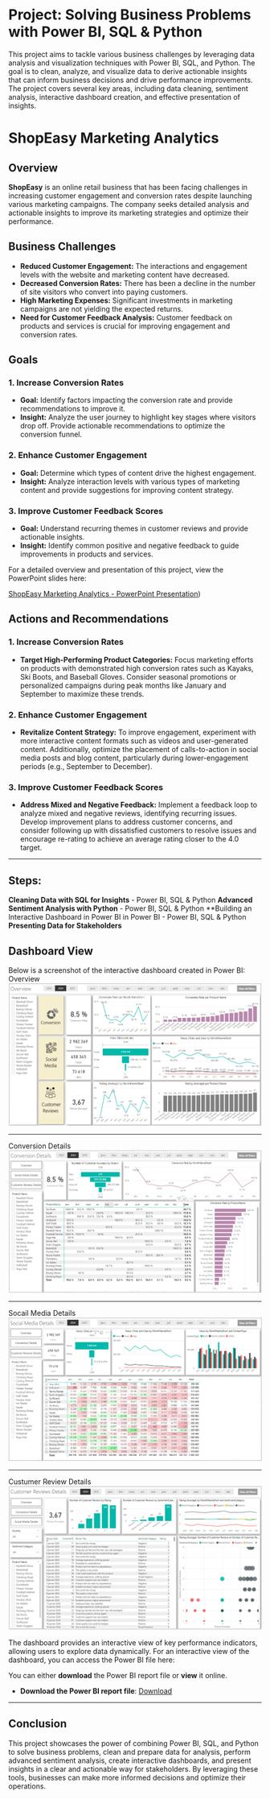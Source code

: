 # Project: Solving Business Problems with Power BI, SQL & Python

This project aims to tackle various business challenges by leveraging data analysis and visualization techniques with Power BI, SQL, and Python. The goal is to clean, analyze, and visualize data to derive actionable insights that can inform business decisions and drive performance improvements. The project covers several key areas, including data cleaning, sentiment analysis, interactive dashboard creation, and effective presentation of insights.

# ShopEasy Marketing Analytics

## Overview

**ShopEasy** is an online retail business that has been facing challenges in increasing customer engagement and conversion rates despite launching various marketing campaigns. The company seeks detailed analysis and actionable insights to improve its marketing strategies and optimize their performance.

## Business Challenges

- **Reduced Customer Engagement:** The interactions and engagement levels with the website and marketing content have decreased.
- **Decreased Conversion Rates:** There has been a decline in the number of site visitors who convert into paying customers.
- **High Marketing Expenses:** Significant investments in marketing campaigns are not yielding the expected returns.
- **Need for Customer Feedback Analysis:** Customer feedback on products and services is crucial for improving engagement and conversion rates.

## Goals

### 1. **Increase Conversion Rates**
- **Goal:** Identify factors impacting the conversion rate and provide recommendations to improve it.
- **Insight:** Analyze the user journey to highlight key stages where visitors drop off. Provide actionable recommendations to optimize the conversion funnel.

### 2. **Enhance Customer Engagement**
- **Goal:** Determine which types of content drive the highest engagement.
- **Insight:** Analyze interaction levels with various types of marketing content and provide suggestions for improving content strategy.

### 3. **Improve Customer Feedback Scores**
- **Goal:** Understand recurring themes in customer reviews and provide actionable insights.
- **Insight:** Identify common positive and negative feedback to guide improvements in products and services.
  
For a detailed overview and presentation of this project, view the PowerPoint slides here:

[ShopEasy Marketing Analytics - PowerPoint Presentation](./Marketing%20Analytics%20Business%20Case.pptx))

## Actions and Recommendations

### **1. Increase Conversion Rates**
- **Target High-Performing Product Categories:** Focus marketing efforts on products with demonstrated high conversion rates such as Kayaks, Ski Boots, and Baseball Gloves. Consider seasonal promotions or personalized campaigns during peak months like January and September to maximize these trends.

### **2. Enhance Customer Engagement**
- **Revitalize Content Strategy:** To improve engagement, experiment with more interactive content formats such as videos and user-generated content. Additionally, optimize the placement of calls-to-action in social media posts and blog content, particularly during lower-engagement periods (e.g., September to December).

### **3. Improve Customer Feedback Scores**
- **Address Mixed and Negative Feedback:** Implement a feedback loop to analyze mixed and negative reviews, identifying recurring issues. Develop improvement plans to address customer concerns, and consider following up with dissatisfied customers to resolve issues and encourage re-rating to achieve an average rating closer to the 4.0 target.
  
---
## Steps:

**Cleaning Data with SQL for Insights** - Power BI, SQL & Python
**Advanced Sentiment Analysis with Python** - Power BI, SQL & Python
**Building an Interactive Dashboard in Power BI in Power BI - Power BI, SQL & Python
**Presenting Data for Stakeholders** 

## Dashboard View

Below is a screenshot of the interactive dashboard created in Power BI:
Overview
![Dashboard Screenshot](images/Overview.PNG)

---
Conversion Details
![Dashboard Screenshot](images/Conversion.PNG)

---
Socail Media Details
![Dashboard Screenshot](images/Socail_media.PNG)

---
Custumer Review Details
![Dashboard Screenshot](images/Custumer_review.PNG)

The dashboard provides an interactive view of key performance indicators, allowing users to explore data dynamically.
For an interactive view of the dashboard, you can access the Power BI file here:

You can either **download** the Power BI report file or **view** it online.

- **Download the Power BI report file**: [Download](https://github.com/hichambendaoud/BreadcrumbsMarketing-Analytics-Business/blob/main/MarketingAnalytics.pbix)
---

## Conclusion

This project showcases the power of combining Power BI, SQL, and Python to solve business problems, clean and prepare data for analysis, perform advanced sentiment analysis, create interactive dashboards, and present insights in a clear and actionable way for stakeholders. By leveraging these tools, businesses can make more informed decisions and optimize their operations.
